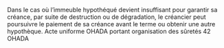 Dans le cas où l’immeuble hypothéqué devient insuffisant pour garantir sa créance,
par suite de destruction ou de dégradation, le créancier peut poursuivre le paiement de sa
créance avant le terme ou obtenir une autre hypothèque.
Acte uniforme OHADA portant organisation des sûretés
42
OHADA